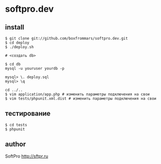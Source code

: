 softpro.dev
===========

install
-------

    $ git clone git://github.com/boxfrommars/softpro.dev.git
    $ cd deploy
    $ ./deploy.sh

    # <создать db>

    $ cd db
    mysql -u youruser yourdb -p 

    mysql> \. deploy.sql
    mysql> \q

    cd ../..
    $ vim application/app.php # изменить параметры подключения на свои
    $ vim tests/phpunit.xml.dist # изменить параметры подключения на свои

тестирование
------------

    $ cd tests
    $ phpunit


author
------

SoftPro http://sftpr.ru
